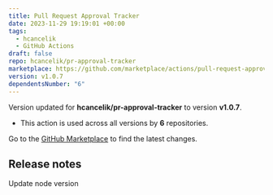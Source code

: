 ```yaml
---
title: Pull Request Approval Tracker
date: 2023-11-29 19:19:01 +00:00
tags:
  - hcancelik
  - GitHub Actions
draft: false
repo: hcancelik/pr-approval-tracker
marketplace: https://github.com/marketplace/actions/pull-request-approval-tracker
version: v1.0.7
dependentsNumber: "6"
---
```



Version updated for **hcancelik/pr-approval-tracker** to version **v1.0.7**.
- This action is used across all versions by **6** repositories.

Go to the [GitHub Marketplace](https://github.com/marketplace/actions/pull-request-approval-tracker) to find the latest changes.

## Release notes

Update node version
